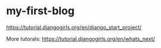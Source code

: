 # my-first-blog
https://tutorial.djangogirls.org/en/django_start_project/

More tutorals:
https://tutorial.djangogirls.org/en/whats_next/
